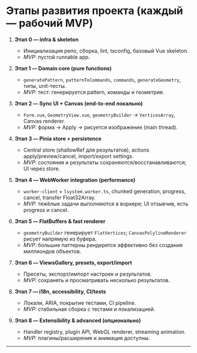 # Этапы развития проекта (каждый — рабочий MVP)

1. **Этап 0 — infra & skeleton**
    - Инициализация репо, сборка, lint, tsconfig, базовый Vue skeleton.
    - _MVP:_ пустой runnable app.

2. **Этап 1 — Domain core (pure functions)**
    - `generatePattern`, `patternToCommands`, `commands`, `generateGeometry`, типы, unit-тесты.
    - _MVP:_ тест: генерируется pattern, команды и геометрия.

3. **Этап 2 — Sync UI + Canvas (end-to-end локально)**
    - `Form.vue`, `GeometryView.vue`, `geometryBuilder` → `VerticesArray`, Canvas renderer.
    - _MVP:_ форма → Apply → рисуется изображение (main thread).

4. **Этап 3 — Pinia store + persistence**
    - Central store (shallowRef для результатов), actions apply/preview/cancel, import/export settings.
    - _MVP:_ состояния и результаты сохраняются/восстанавливаются; UI через store.

5. **Этап 4 — WebWorker integration (performance)**
    - `worker-client` + `lsystem.worker.ts`, chunked generation, progress, cancel, transfer Float32Array.
    - _MVP:_ тяжёлые задачи выполняются в воркере; UI отзывчив, есть progress и cancel.

6. **Этап 5 — FlatBuffers & fast renderer**
    - `geometryBuilder` генерирует `FlatVertices`; `CanvasPolylineRenderer` рисует напрямую из буфера.
    - _MVP:_ большие паттерны рендерятся эффективно без создания миллиондов объектов.

7. **Этап 6 — ViewsGallery, presets, export/import**
    - Пресеты, экспорт/импорт настроек и результатов.
    - _MVP:_ сохранять и просматривать несколько результатов.

8. **Этап 7 — i18n, accessibility, CI/tests**
    - Локали, ARIA, покрытие тестами, CI pipeline.
    - _MVP:_ стабильная сборка с тестами и локализацией.

9. **Этап 8 — Extensibility & advanced (опционально)**
    - Handler registry, plugin API, WebGL renderer, streaming animation.
    - _MVP:_ плагины/расширения и анимация доступны.

---
